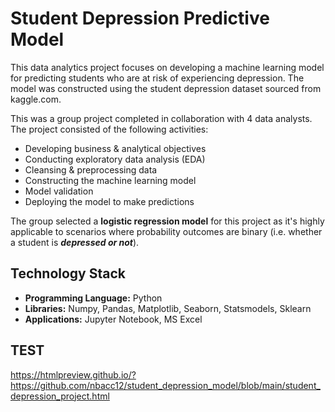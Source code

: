 # Student Depression Predictive Model
This data analytics project focuses on developing a machine learning model for predicting students who are at risk of experiencing depression. The model was constructed using the student depression dataset sourced from kaggle.com.  

This was a group project completed in collaboration with 4 data analysts. The project consisted of the following activities:

- Developing business & analytical objectives
- Conducting exploratory data analysis (EDA)
- Cleansing & preprocessing data
- Constructing the machine learning model
- Model validation
- Deploying the model to make predictions

The group selected a **logistic regression model** for this project as it's highly applicable to scenarios where probability outcomes are binary (i.e. whether a student is ***depressed or not***).  

## Technology Stack

- **Programming Language:**  Python
- **Libraries:**  Numpy, Pandas, Matplotlib, Seaborn, Statsmodels, Sklearn 
- **Applications:**  Jupyter Notebook, MS Excel

## TEST

https://htmlpreview.github.io/?https://github.com/nbacc12/student_depression_model/blob/main/student_depression_project.html
